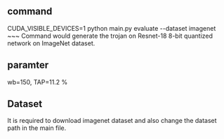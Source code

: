 ## command
CUDA_VISIBLE_DEVICES=1 python main.py evaluate --dataset imagenet  ~~~ Command would generate the trojan on Resnet-18 8-bit quantized network on ImageNet dataset.

## paramter
wb=150, TAP=11.2 %

## Dataset
It is required to download imagenet dataset and also change the dataset path in the main file.


